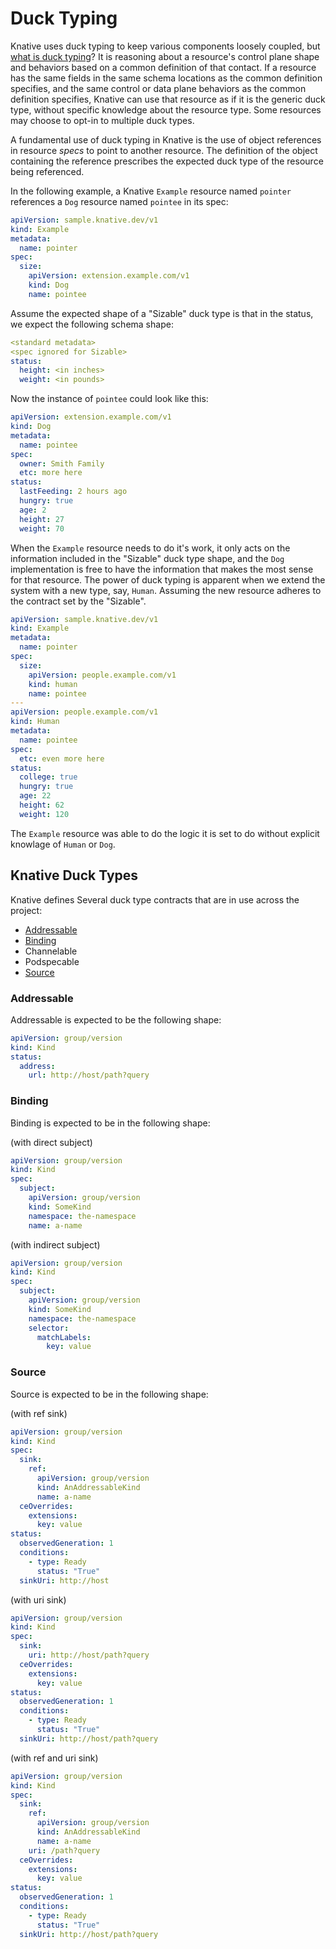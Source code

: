 # Duck Typing

Knative uses duck typing to keep various components loosely coupled, but
[what is duck typing](https://en.wikipedia.org/wiki/Duck_typing)? It is
reasoning about a resource's control plane shape and behaviors based on a common
definition of that contact. If a resource has the same fields in the same schema
locations as the common definition specifies, and the same control or data plane behaviors as the
common definition specifies, Knative can use that resource as if it is the generic duck
type, without specific knowledge about the resource type. Some resources may
choose to opt-in to multiple duck types.

<!-- TODO: point to Discovery ClusterDuckType documentation. -->

A fundamental use of duck typing in Knative is the use of object references in
resource _specs_ to point to another resource. The definition of the object
containing the reference prescribes the expected duck type of the resource being referenced.

In the following example, a Knative `Example` resource named `pointer` references a
`Dog` resource named `pointee` in its spec:

```yaml
apiVersion: sample.knative.dev/v1
kind: Example
metadata:
  name: pointer
spec:
  size:
    apiVersion: extension.example.com/v1
    kind: Dog
    name: pointee
```

Assume the expected shape of a "Sizable" duck type is that in the status, we
expect the following schema shape:

```yaml
<standard metadata>
<spec ignored for Sizable>
status:
  height: <in inches>
  weight: <in pounds>
```

Now the instance of `pointee` could look like this:

```yaml
apiVersion: extension.example.com/v1
kind: Dog
metadata:
  name: pointee
spec:
  owner: Smith Family
  etc: more here
status:
  lastFeeding: 2 hours ago
  hungry: true
  age: 2
  height: 27
  weight: 70
```

When the `Example` resource needs to do it's work, it only acts on the
information included in the "Sizable" duck type shape, and the `Dog`
implementation is free to have the information that makes the most sense for
that resource. The power of duck typing is apparent when we extend the system
with a new type, say, `Human`. Assuming the new resource adheres to the contract
set by the "Sizable".

```yaml
apiVersion: sample.knative.dev/v1
kind: Example
metadata:
  name: pointer
spec:
  size:
    apiVersion: people.example.com/v1
    kind: human
    name: pointee
---
apiVersion: people.example.com/v1
kind: Human
metadata:
  name: pointee
spec:
  etc: even more here
status:
  college: true
  hungry: true
  age: 22
  height: 62
  weight: 120
```

The `Example` resource was able to do the logic it is set to do without explicit
knowlage of `Human` or `Dog`.

## Knative Duck Types

Knative defines Several duck type contracts that are in use across the project:

- [Addressable](#addressable)
- [Binding](#binding)
- Channelable <!-- TODO -->
- Podspecable <!-- TODO -->
- [Source](#source)

### Addressable

Addressable is expected to be the following shape:

```yaml
apiVersion: group/version
kind: Kind
status:
  address:
    url: http://host/path?query
```

### Binding

Binding is expected to be in the following shape:

(with direct subject)

```yaml
apiVersion: group/version
kind: Kind
spec:
  subject:
    apiVersion: group/version
    kind: SomeKind
    namespace: the-namespace
    name: a-name
```

(with indirect subject)

```yaml
apiVersion: group/version
kind: Kind
spec:
  subject:
    apiVersion: group/version
    kind: SomeKind
    namespace: the-namespace
    selector:
      matchLabels:
        key: value
```

### Source

Source is expected to be in the following shape:

(with ref sink)

```yaml
apiVersion: group/version
kind: Kind
spec:
  sink:
    ref:
      apiVersion: group/version
      kind: AnAddressableKind
      name: a-name
  ceOverrides:
    extensions:
      key: value
status:
  observedGeneration: 1
  conditions:
    - type: Ready
      status: "True"
  sinkUri: http://host
```

(with uri sink)

```yaml
apiVersion: group/version
kind: Kind
spec:
  sink:
    uri: http://host/path?query
  ceOverrides:
    extensions:
      key: value
status:
  observedGeneration: 1
  conditions:
    - type: Ready
      status: "True"
  sinkUri: http://host/path?query
```

(with ref and uri sink)

```yaml
apiVersion: group/version
kind: Kind
spec:
  sink:
    ref:
      apiVersion: group/version
      kind: AnAddressableKind
      name: a-name
    uri: /path?query
  ceOverrides:
    extensions:
      key: value
status:
  observedGeneration: 1
  conditions:
    - type: Ready
      status: "True"
  sinkUri: http://host/path?query
```
